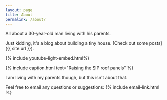 ```yaml
---
layout: page
title: About
permalink: /about/
---
```


All about a 30-year-old man living with his parents.

Just kidding, it's a blog about building a tiny house.
[Check out some posts]({{ site.url }}).

{% include youtube-light-embed.html%}
<div class="youtube-player" data-id="zA6CrY_6xlw"></div>
{% include caption.html text="Raising the SIP roof panels" %}

I am living with my parents though, but this isn't about that.

Feel free to email any questions or suggestions: {% include email-link.html %}

